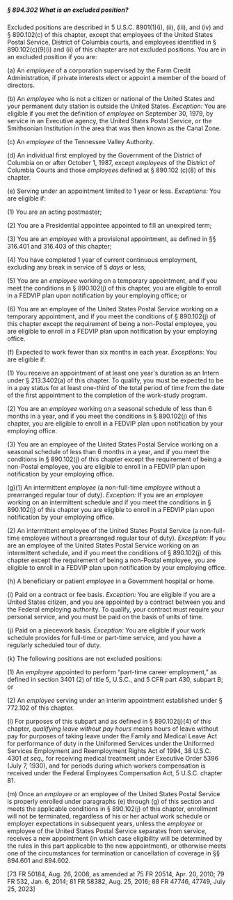 ##### § 894.302 What is an excluded position? #####

Excluded positions are described in 5 U.S.C. 8901(1)(i), (ii), (iii), and (iv) and § 890.102(c) of this chapter, except that employees of the United States Postal Service, District of Columbia courts, and employees identified in § 890.102(c)(9)(i) and (ii) of this chapter are not excluded positions. You are in an excluded position if you are:

(a) An *employee* of a corporation supervised by the Farm Credit Administration, if private interests elect or appoint a member of the board of directors.

(b) An *employee* who is not a citizen or national of the United States and your permanent duty station is outside the United States. *Exception:* You are eligible if you met the definition of *employee* on September 30, 1979, by service in an Executive agency, the United States Postal Service, or the Smithsonian Institution in the area that was then known as the Canal Zone.

(c) An *employee* of the Tennessee Valley Authority.

(d) An individual first employed by the Government of the District of Columbia on or after October 1, 1987, except *employees* of the District of Columbia Courts and those *employees* defined at § 890.102 (c)(8) of this chapter.

(e) Serving under an appointment limited to 1 year or less. *Exceptions:* You are eligible if:

(1) You are an acting postmaster;

(2) You are a Presidential appointee appointed to fill an unexpired term;

(3) You are an *employee* with a provisional appointment, as defined in §§ 316.401 and 316.403 of this chapter;

(4) You have completed 1 year of current continuous employment, excluding any break in service of 5 *days* or less;

(5) You are an *employee* working on a temporary appointment, and if you meet the conditions in § 890.102(j) of this chapter, you are eligible to enroll in a FEDVIP plan upon notification by your employing office; or

(6) You are an employee of the United States Postal Service working on a temporary appointment, and if you meet the conditions of § 890.102(j) of this chapter except the requirement of being a non-Postal employee, you are eligible to enroll in a FEDVIP plan upon notification by your employing office.

(f) Expected to work fewer than six months in each year. *Exceptions:* You are eligible if:

(1) You receive an appointment of at least one year's duration as an Intern under § 213.3402(a) of this chapter. To qualify, you must be expected to be in a pay status for at least one-third of the total period of time from the date of the first appointment to the completion of the work-study program.

(2) You are an *employee* working on a seasonal schedule of less than 6 months in a year, and if you meet the conditions in § 890.102(j) of this chapter, you are eligible to enroll in a FEDVIP plan upon notification by your employing office.

(3) You are an employee of the United States Postal Service working on a seasonal schedule of less than 6 months in a year, and if you meet the conditions in § 890.102(j) of this chapter except the requirement of being a non-Postal employee, you are eligible to enroll in a FEDVIP plan upon notification by your employing office.

(g)(1) An intermittent *employee* (a non-full-time *employee* without a prearranged regular tour of duty). *Exception:* If you are an *employe*e working on an intermittent schedule and if you meet the conditions in § 890.102(j) of this chapter you are eligible to enroll in a FEDVIP plan upon notification by your employing office.

(2) An intermittent employee of the United States Postal Service (a non-full-time employee without a prearranged regular tour of duty). *Exception:* If you are an employee of the United States Postal Service working on an intermittent schedule, and if you meet the conditions of § 890.102(j) of this chapter except the requirement of being a non-Postal employee, you are eligible to enroll in a FEDVIP plan upon notification by your employing office.

(h) A beneficiary or patient *employee* in a Government hospital or home.

(i) Paid on a contract or fee basis. *Exception:* You are eligible if you are a United States citizen, and you are appointed by a contract between you and the Federal employing authority. To qualify, your contract must require your personal service, and you must be paid on the basis of units of time.

(j) Paid on a piecework basis. *Exception:* You are eligible if your work schedule provides for full-time or part-time service, and you have a regularly scheduled tour of duty.

(k) The following positions are not excluded positions:

(1) An *employee* appointed to perform “part-time career employment,” as defined in section 3401 (2) of title 5, U.S.C., and 5 CFR part 430, subpart B; or

(2) An *employee* serving under an interim appointment established under § 772.102 of this chapter.

(l) For purposes of this subpart and as defined in § 890.102(j)(4) of this chapter, *qualifying leave without pay hours* means hours of leave without pay for purposes of taking leave under the Family and Medical Leave Act for performance of duty in the Uniformed Services under the Uniformed Services Employment and Reemployment Rights Act of 1994, 38 U.S.C. 4301 *et seq.,* for receiving medical treatment under Executive Order 5396 (July 7, 1930), and for periods during which workers compensation is received under the Federal Employees Compensation Act, 5 U.S.C. chapter 81.

(m) Once an *employee* or an employee of the United States Postal Service is properly enrolled under paragraphs (e) through (g) of this section and meets the applicable conditions in § 890.102(j) of this chapter, enrollment will not be terminated, regardless of his or her actual work schedule or employer expectations in subsequent years, unless the *employee* or employee of the United States Postal Service separates from service, receives a new appointment (in which case eligibility will be determined by the rules in this part applicable to the new appointment), or otherwise meets one of the circumstances for termination or cancellation of coverage in §§ 894.601 and 894.602.

[73 FR 50184, Aug. 26, 2008, as amended at 75 FR 20514, Apr. 20, 2010; 79 FR 532, Jan. 6, 2014; 81 FR 58382, Aug. 25, 2016; 88 FR 47746, 47749, July 25, 2023]